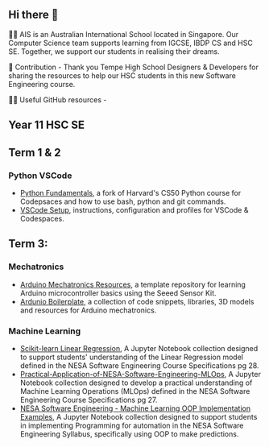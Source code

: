 ## Hi there 👋

🙋‍♀️ AIS is an Australian International School located in Singapore. Our Computer Science team supports learning from IGCSE, IBDP CS and HSC SE. Together, we support our students in realising their dreams.

🌈 Contribution - Thank you Tempe High School Designers & Developers for sharing the resources to help our HSC students in this new Software Engineering course.

👩‍💻 Useful GitHub resources - 
## Year 11 HSC SE
## Term 1 & 2
### Python VSCode
- [Python Fundamentals](https://github.com/AIS-SE/PythonFundamentals), a fork of Harvard's CS50 Python course for Codepsaces and how to use bash, python and git commands.
- [VSCode Setup](https://github.com/AIS-SE/AISSE_VSCode_Setup), instructions, configuration and profiles for VSCode & Codespaces.

## Term 3:
### Mechatronics
- [Arduino Mechatronics Resources](https://github.com/AIS-SE/AISSE_Arduino_Bootcamp), a template repository for learning Arduino microcontroller basics using the Seeed Sensor Kit.
- [Ardunio Boilerplate](https://github.com/AIS-SE/AISSE_Arduino_Boilerplate), a collection of code snippets, libraries, 3D models and resources for Arduino mechatronics.

### Machine Learning
- [Scikit-learn Linear Regression](https://github.com/AIS-SE/NESA_Course_Specifications_Linear_Regression), A Jupyter Notebook collection designed to support students' understanding of the Linear Regression model defined in the NESA Software Engineering Course Specifications pg 28.
- [Practical-Application-of-NESA-Software-Engineering-MLOps](https://github.com/AIS-SE/Practical-Application-of-NESA-Software-Engineering-MLOps), A Jupyter Notebook collection designed to develop a practical understanding of Machine Learning Operations (MLOps) defined in the NESA Software Engineering Course Specifications pg 27.
- [NESA Software Engineering - Machine Learning OOP Implementation Examples](https://github.com/AIS-SE/Machine_Learning_OOP_Implementation_Examples), A Jupyter Notebook collection designed to support students in implementing Programming for automation in the NESA Software Engineering Syllabus, specifically using OOP to make predictions.
